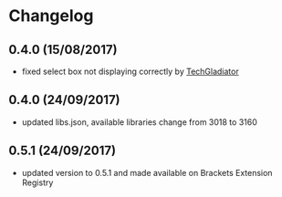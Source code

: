 # Changelog

## 0.4.0 (15/08/2017)
* fixed select box not displaying correctly by [TechGladiator](https://github.com/TechGladiator)

## 0.4.0 (24/09/2017)
* updated libs.json, available libraries change from 3018 to 3160

## 0.5.1 (24/09/2017)
* updated version to 0.5.1 and made available on Brackets Extension Registry  
